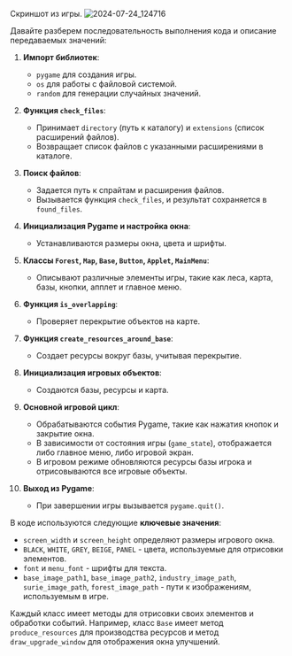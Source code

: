 Скриншот из игры.
![2024-07-24_124716](https://github.com/user-attachments/assets/123eda1b-0a64-495e-90ab-3d02b065a889)




Давайте разберем последовательность выполнения кода и описание передаваемых значений:

1. **Импорт библиотек**:
   - `pygame` для создания игры.
   - `os` для работы с файловой системой.
   - `random` для генерации случайных значений.

2. **Функция `check_files`**:
   - Принимает `directory` (путь к каталогу) и `extensions` (список расширений файлов).
   - Возвращает список файлов с указанными расширениями в каталоге.

3. **Поиск файлов**:
   - Задается путь к спрайтам и расширения файлов.
   - Вызывается функция `check_files`, и результат сохраняется в `found_files`.

4. **Инициализация Pygame и настройка окна**:
   - Устанавливаются размеры окна, цвета и шрифты.

5. **Классы `Forest`, `Map`, `Base`, `Button`, `Applet`, `MainMenu`**:
   - Описывают различные элементы игры, такие как леса, карта, базы, кнопки, апплет и главное меню.

6. **Функция `is_overlapping`**:
   - Проверяет перекрытие объектов на карте.

7. **Функция `create_resources_around_base`**:
   - Создает ресурсы вокруг базы, учитывая перекрытие.

8. **Инициализация игровых объектов**:
   - Создаются базы, ресурсы и карта.

9. **Основной игровой цикл**:
   - Обрабатываются события Pygame, такие как нажатия кнопок и закрытие окна.
   - В зависимости от состояния игры (`game_state`), отображается либо главное меню, либо игровой экран.
   - В игровом режиме обновляются ресурсы базы игрока и отрисовываются все игровые объекты.

10. **Выход из Pygame**:
    - При завершении игры вызывается `pygame.quit()`.

В коде используются следующие **ключевые значения**:
- `screen_width` и `screen_height` определяют размеры игрового окна.
- `BLACK`, `WHITE`, `GREY`, `BEIGE`, `PANEL` - цвета, используемые для отрисовки элементов.
- `font` и `menu_font` - шрифты для текста.
- `base_image_path1`, `base_image_path2`, `industry_image_path`, `surie_image_path`, `forest_image_path` - пути к изображениям, используемым в игре.

Каждый класс имеет методы для отрисовки своих элементов и обработки событий. Например, класс `Base` имеет метод `produce_resources` для производства ресурсов и метод `draw_upgrade_window` для отображения окна улучшений.

